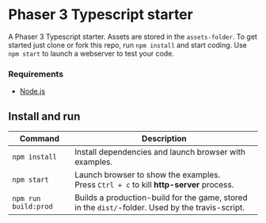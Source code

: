 # Phaser 3 Typescript starter

A Phaser 3 Typescript starter. Assets are stored in the `assets-folder`.
To get started just clone or fork this repo, run `npm install` and start coding. Use `npm start` to launch a webserver to test your code.

### Requirements

* [Node.js](https://nodejs.org)

## Install and run

| Command | Description |
|---------|-------------|
| `npm install` | Install dependencies and launch browser with examples.|
| `npm start` | Launch browser to show the examples. <br> Press `Ctrl + c` to kill **http-server** process. |
| `npm run build:prod` | Builds a production-build for the game, stored in the `dist/`-folder. Used by the travis-script. |
